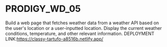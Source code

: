 # PRODIGY_WD_05
Build a web page that fetches weather data from a weather API based on the user's location or a user-inputted location. Display the current weather conditions, temperature, and other relevant information.
DEPLOYMENT LINK:https://classy-tartufo-a8516b.netlify.app/

